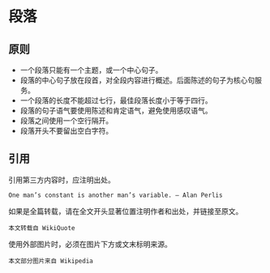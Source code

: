 # 段落

## 原则

- 一个段落只能有一个主题，或一个中心句子。
- 段落的中心句子放在段首，对全段内容进行概述。后面陈述的句子为核心句服务。
- 一个段落的长度不能超过七行，最佳段落长度小于等于四行。
- 段落的句子语气要使用陈述和肯定语气，避免使用感叹语气。
- 段落之间使用一个空行隔开。
- 段落开头不要留出空白字符。

## 引用

引用第三方内容时，应注明出处。

```
One man’s constant is another man’s variable. — Alan Perlis
```

如果是全篇转载，请在全文开头显著位置注明作者和出处，并链接至原文。

```
本文转载自 WikiQuote
```

使用外部图片时，必须在图片下方或文末标明来源。

```
本文部分图片来自 Wikipedia
```
